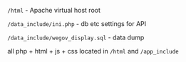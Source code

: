 `/html` - Apache virtual host root

`/data_include/ini.php` - db etc settings for API

`/data_include/wegov_display.sql` - data dump

all php + html + js + css located in `/html` and `/app_include`
